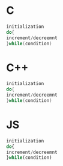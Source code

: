 # C
```c
initialization
do{
increment/decreemnt
}while(condition)
```
# C++
```c++
initialization
do{
increment/decreemnt
}while(condition)
```
# JS
```js
initialization
do{
increment/decreemnt
}while(condition)
```
